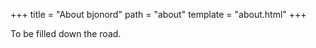 +++
title = "About bjonord"
path = "about"
template = "about.html"
+++

To be filled down the road.
